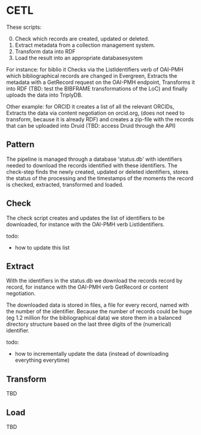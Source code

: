 # CETL
These scripts: 

0. Check which records are created, updated or deleted.
1. Extract metadata from a collection management system.
2. Transform data into RDF
3. Load the result into an appropriate databasesystem

For instance: for biblio it Checks via the ListIdentifiers verb of OAI-PMH which bibliographical records are changed in Evergreen, Extracts the metadata with a GetRecord request on the OAI-PMH endpoint, Transforms it into RDF (TBD: test the BIBFRAME transformations of the LoC) and finally uploads the data into TriplyDB.

Other example: for ORCID it creates a list of all the relevant ORCIDs, Extracts the data via content negotiation on orcid.org, (does not need to transform, because it is already RDF) and creates a zip-file with the records that can be uploaded into Druid (TBD: access Druid through the API)

## Pattern
The pipeline is managed through a database 'status.db' with identifiers needed to download the records identified with these identifiers. The check-step finds the newly created, updated or deleted identifiers, stores the status of the processing and the timestamps of the moments the record is checked, extracted, transformed and loaded.

## Check
The check script creates and updates the list of identifiers to be downloaded, for instance with the OAI-PMH verb ListIdentifiers. 

todo:
* how to update this list

## Extract
With the identifiers in the status.db we download the records record by record, for instance with the OAI-PMH verb GetRecord or content negotiation. 

The downloaded data is stored in files, a file for every record, named with the number of the identifier. Because the number of records could be huge (eg 1.2 million for the bibliographical data) we store them in a balanced directory structure based on the last three digits of the (numerical) identifier.

todo:
* how to incrementally update the data (instead of downloading everything everytime)

## Transform
TBD

## Load
TBD

